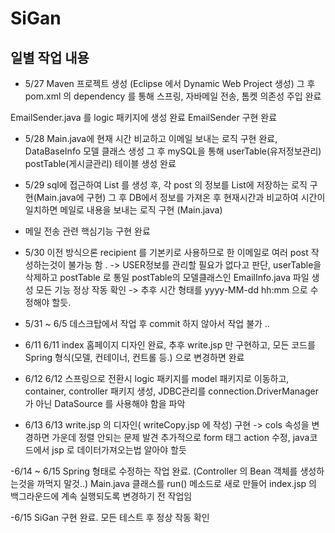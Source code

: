 # SiGan

## 일별 작업 내용
- 5/27 Maven 프로젝트 생성 (Eclipse 에서 Dynamic Web Project 생성)
그 후 pom.xml 의 dependency 를 통해 스프링, 자바메일 전송, 톰켓 의존성 주입 완료

EmailSender.java 를 logic 패키지에 생성 완료
EmailSender 구현 완료


- 5/28 
Main.java에 현재 시간 비교하고 이메일 보내는 로직 구현 완료, DataBaseInfo 모델 클래스 생성
그 후 mySQL을 통해 userTable(유저정보관리) postTable(게시글관리) 테이블 생성 완료

- 5/29 
sql에 접근하여 List 를 생성 후, 각 post 의 정보를 List에 저장하는 로직 구현(Main.java에 구현)
그 후 DB에서 정보를 가져온 후 현재시간과 비교하여 시간이 일치하면 메일로 내용을 보내는 로직 구현 (Main.java)
- 메일 전송 관련 핵심기능 구현 완료

- 5/30 
이전 방식으론 recipient 를 기본키로 사용하므로 한 이메일로 여러 post 작성하는것이 불가능 함 . -> 
USER정보를 관리할 필요가 없다고 판단, userTable을 삭제하고 postTable 로 통일
postTable의 모델클래스인 EmailInfo.java 파일 생성
모든 기능 정상 작동 확인 -> 추후 시간 형태를 yyyy-MM-dd hh:mm 으로 수정해야 할듯.

- 5/31 ~ 6/5 
데스크탑에서 작업 후 commit 하지 않아서 작업 불가 ..

- 6/11
6/11 index 홈페이지 디자인 완료, 
추후 write.jsp 만 구현하고, 모든 코드를 Spring 형식(모델, 컨테이너, 컨트롤 등.) 으로 변경하면 완료

- 6/12
6/12 스프링으로 전환시 logic 패키지를 model 패키지로 이동하고, container, controller 패키지 생성, 
JDBC관리를 connection.DriverManager가 아닌 DataSource 를 사용해야 함을 파악

- 6/13
6/13 write.jsp 의 디자인( writeCopy.jsp 에 작성) 구현 -> cols 속성을 변경하면 가운데 정렬 안되는 문제 발견
추가적으로 form 태그 action 수정, java코드에서 jsp 로 데이터가져오는법 알아야 할듯

-6/14 ~ 6/15
Spring 형태로 수정하는 작업 완료. (Controller 의 Bean 객체를 생성하는것을 까먹지 말것..)
Main.java 클래스를 run() 메소드로 새로 만들어 index.jsp 의 백그라운드에 계속 실행되도록 변경하기 전 작업임

-6/15 
SiGan 구현 완료. 모든 테스트 후  정상 작동 확인
